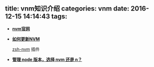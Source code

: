 title: vnm知识介绍
categories: vnm
date: 2016-12-15 14:14:43
tags:
---


* **[nvm官网](https://docs.npmjs.com/)**

* **[如何更新NVM](http://www.jianshu.com/p/045df8e20ebe)**

	[zsh-nvm](https://github.com/lukechilds/zsh-nvm#manually) 插件
	
* **[管理 node 版本，选择 nvm 还是 n？](http://taobaofed.org/blog/2015/11/17/nvm-or-n/)**